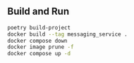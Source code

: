 ## Build and Run

```bash
poetry build-project
docker build --tag messaging_service .
docker compose down
docker image prune -f
docker compose up -d
```
